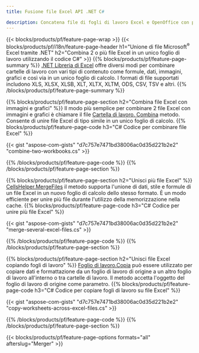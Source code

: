 ```yaml
---
title: Fusione file Excel API .NET C#

description: Concatena file di fogli di lavoro Excel e OpenOffice con poche righe di codice C#.
---
```

{{< blocks/products/pf/feature-page-wrap >}}
{{< blocks/products/pf/i18n/feature-page-header h1="Unione di file Microsoft<sup>&reg;</sup> Excel tramite .NET" h2="Combina 2 o più file Excel in un unico foglio di lavoro utilizzando il codice C#" >}}
{{% blocks/products/pf/feature-page-summary %}}
[.NET Libreria di Excel](/cells/net/) offre diversi modi per combinare cartelle di lavoro con vari tipi di contenuto come formule, dati, immagini, grafici e così via in un unico foglio di calcolo. I formati di file supportati includono XLS, XLSX, XLSB, XLT, XLTX, XLTM, ODS, CSV, TSV e altri.
{{% /blocks/products/pf/feature-page-summary %}}

{{% blocks/products/pf/feature-page-section h2="Combina file Excel con immagini e grafici" %}}
Il modo più semplice per combinare 2 file Excel con immagini e grafici è chiamare il file [Cartella di lavoro. Combina](https://reference.aspose.com/cells/net/aspose.cells/workbook/methods/combine) metodo. Consente di unire file Excel di tipo simile in un unico foglio di calcolo.
{{% blocks/products/pf/feature-page-code h3="C# Codice per combinare file Excel" %}}

{{< gist "aspose-com-gists" "d7c757e7471bd38006ac0d35d221b2e2" "combine-two-workbooks.cs" >}}

{{% /blocks/products/pf/feature-page-code %}}
{{% /blocks/products/pf/feature-page-section %}}

{{% blocks/products/pf/feature-page-section h2="Unisci più file Excel" %}}
[CellsHelper.MergeFiles](https://reference.aspose.com/cells/net/aspose.cells/cellshelper/methods/mergefiles) il metodo supporta l'unione di dati, stile e formule di un file Excel in un nuovo foglio di calcolo dello stesso formato. È un modo efficiente per unire più file durante l'utilizzo della memorizzazione nella cache. 
{{% blocks/products/pf/feature-page-code h3="C# Codice per unire più file Excel" %}}

{{< gist "aspose-com-gists" "d7c757e7471bd38006ac0d35d221b2e2" "merge-several-excel-files.cs" >}}

{{% /blocks/products/pf/feature-page-code %}}
{{% /blocks/products/pf/feature-page-section %}}

{{% blocks/products/pf/feature-page-section h2="Unisci file Excel copiando fogli di lavoro" %}}
[Foglio di lavoro.Copia](https://reference.aspose.com/cells/net/aspose.cells/worksheet/methods/copy/index) può essere utilizzato per copiare dati e formattazione da un foglio di lavoro di origine a un altro foglio di lavoro all'interno o tra cartelle di lavoro. Il metodo accetta l'oggetto del foglio di lavoro di origine come parametro.
{{% blocks/products/pf/feature-page-code h3="C# Codice per copiare fogli di lavoro su file Excel" %}}

{{< gist "aspose-com-gists" "d7c757e7471bd38006ac0d35d221b2e2" "copy-worksheets-across-excel-files.cs" >}}

{{% /blocks/products/pf/feature-page-code %}}
{{% /blocks/products/pf/feature-page-section %}}

{{< blocks/products/pf/feature-page-options formats="all" afterslug="Merger" >}}
